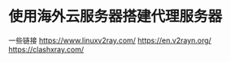 # 使用海外云服务器搭建代理服务器   
一些链接
https://www.linuxv2ray.com/
https://en.v2rayn.org/
https://clashxray.com/
